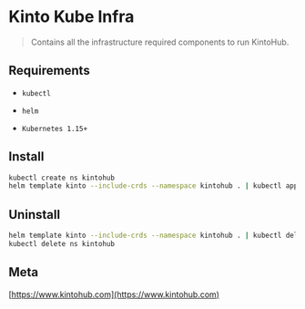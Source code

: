 # Kinto Kube Infra

> Contains all the infrastructure required components to run KintoHub.

## Requirements

- `kubectl`
- `helm`

- `Kubernetes 1.15+`

## Install

```sh
kubectl create ns kintohub
helm template kinto --include-crds --namespace kintohub . | kubectl apply -f -
```

## Uninstall

```sh
helm template kinto --include-crds --namespace kintohub . | kubectl delete -f -
kubectl delete ns kintohub
```

## Meta

[https://www.kintohub.com](https://www.kintohub.com)
